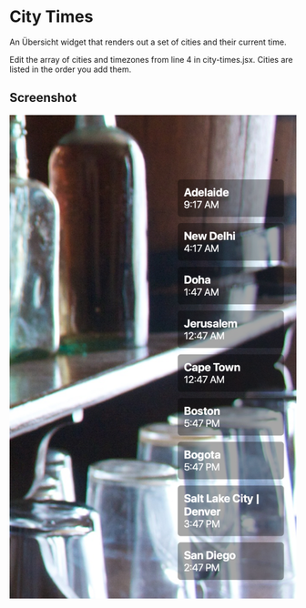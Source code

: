 # City Times

An Übersicht widget that renders out a set of cities and their current time.

Edit the array of cities and timezones from line 4 in city-times.jsx. Cities are listed in the order you add them.

## Screenshot

![](city-times-screenshot.png)



